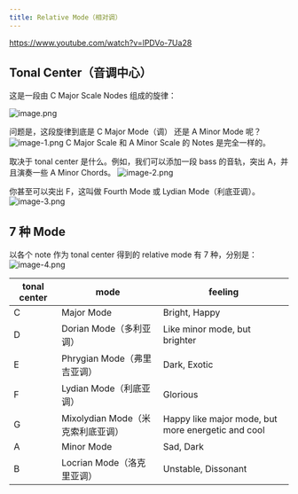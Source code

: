 ```yaml
---
title: Relative Mode（相对调）
---
```


https://www.youtube.com/watch?v=lPDVo-7Ua28

## Tonal Center（音调中心）

这是一段由 C Major Scale Nodes 组成的旋律：

![image.png](/images/Pub_Note_RelativeMode/image.png)

问题是，这段旋律到底是 C Major Mode（调） 还是 A Minor Mode 呢？
![image-1.png](/images/Pub_Note_RelativeMode/image-1.png)
C Major Scale 和 A Minor Scale 的 Notes 是完全一样的。

取决于 tonal center 是什么。例如，我们可以添加一段 bass 的音轨，突出 A，并且演奏一些 A Minor Chords。
![image-2.png](/images/Pub_Note_RelativeMode/image-2.png)

你甚至可以突出 F，这叫做 Fourth Mode 或 Lydian Mode（利底亚调）。
![image-3.png](/images/Pub_Note_RelativeMode/image-3.png)

## 7 种 Mode

以各个 note 作为 tonal center 得到的 relative mode 有 7 种，分别是：
![image-4.png](/images/Pub_Note_RelativeMode/image-4.png)

| tonal center | mode                              | feeling                                            |
| ------------ | --------------------------------- | -------------------------------------------------- |
| C            | Major Mode                        | Bright, Happy                                      |
| D            | Dorian Mode（多利亚调）           | Like minor mode, but brighter                      |
| E            | Phrygian Mode（弗里吉亚调）       | Dark, Exotic                                       |
| F            | Lydian Mode（利底亚调）           | Glorious                                           |
| G            | Mixolydian Mode（米克索利底亚调） | Happy like major mode, but more energetic and cool |
| A            | Minor Mode                        | Sad, Dark                                          |
| B            | Locrian Mode（洛克里亚调）        | Unstable, Dissonant                                |
